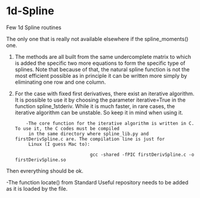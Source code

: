 # 1d-Spline

Few 1d Spline routines

The only one that is really not available elsewhere if the spline_moments() one. 

1.  The methods are all built from the same undercomplete matrix to which is added the specific two more equations
    to form the specific type of splines. Note that because of that, the natural spline function is not the most 
    efficient possible as in principle it can be written more simply by eliminating one row and one column. 

2.  For the case with fixed first derivatives, there exist an iterative algorithm. It is possible to use it by 
    choosing the parameter iterative=True in the function spline_1stderiv. While it is much faster, in rare cases, 
    the iterative algorithm can be unstable. So keep it in mind when using it.
            
            -The core function for the iterative algorithm is written in C. To use it, the C codes must be compiled 
             in the same directory where spline_lib.py and firstDerivSpline.c are. The compilation line is just for 
             Linux (I guess Mac to):

                                    gcc -shared -fPIC firstDerivSpline.c -o firstDerivSpline.so

Then evrerything should be ok.

-The function locate() from Standard Useful repository needs to be added as it is loaded by the file.
